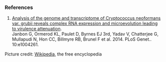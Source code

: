 ### References

1.  [Analysis of the genome and transcriptome of Cryptococcus neoformans
    var. grubii reveals complex RNA expression and microevolution
    leading to virulence
    attenuation](http://europepmc.org/abstract/MED/24743168).\
    Janbon G, Ormerod KL, Paulet D, Byrnes EJ 3rd, Yadav V, Chatterjee
    G, Mullapudi N, Hon CC, Billmyre RB, Brunel F et al. 2014. PLoS
    Genet.. 10:e1004261.

Picture credit:
[Wikipedia](http://commons.wikimedia.org/wiki/File:Cryptococcus_neoformans_using_a_light_India_ink_staining_preparation_PHIL_3771_lores.jpg),
the free encyclopedia
